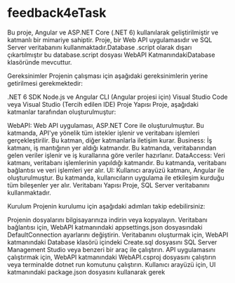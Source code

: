 # feedback4eTask

Bu proje, Angular ve ASP.NET Core (.NET 6) kullanılarak geliştirilmiştir ve katmanlı bir mimariye sahiptir. Proje, bir Web API uygulamasıdır ve SQL Server veritabanını kullanmaktadır.Database .script olarak dışarı çıkartılmıştır bu database.script dosyası WebAPI KatmanındakiDatabase klasöründe mevcuttur.

Gereksinimler
Projenin çalışması için aşağıdaki gereksinimlerin yerine getirilmesi gerekmektedir:

.NET 6 SDK
Node.js ve Angular CLI (Angular projesi için)
Visual Studio Code veya Visual Studio (Tercih edilen IDE)
Proje Yapısı
Proje, aşağıdaki katmanlar tarafından oluşturulmuştur:

WebAPI: Web API uygulaması, ASP.NET Core ile oluşturulmuştur. Bu katmanda, API'ye yönelik tüm istekler işlenir ve veritabanı işlemleri gerçekleştirilir. Bu katman, diğer katmanlarla iletişim kurar.
Business: İş katmanı, iş mantığının yer aldığı katmandır. Bu katmanda, veritabanından gelen veriler işlenir ve iş kurallarına göre veriler hazırlanır.
DataAccess: Veri katmanı, veritabanı işlemlerinin yapıldığı katmandır. Bu katmanda, veritabanı bağlantısı ve veri işlemleri yer alır.
UI: Kullanıcı arayüzü katmanı, Angular ile oluşturulmuştur. Bu katmanda, kullanıcıların uygulama ile etkileşim kurduğu tüm bileşenler yer alır.
Veritabanı Yapısı
Proje, SQL Server veritabanını kullanmaktadır.


Kurulum
Projenin kurulumu için aşağıdaki adımları takip edebilirsiniz:

Projenin dosyalarını bilgisayarınıza indirin veya kopyalayın.
Veritabanı bağlantısı için, WebAPI katmanındaki appsettings.json dosyasındaki DefaultConnection ayarlarını değiştirin.
Veritabanını oluşturmak için, WebAPI katmanındaki Database klasörü içindeki Create.sql dosyasını SQL Server Management Studio veya benzeri bir araç ile çalıştırın.
API uygulamasını çalıştırmak için, WebAPI katmanındaki WebAPI.csproj dosyasını çalıştırın veya terminalde dotnet run komutunu çalıştırın.
Kullanıcı arayüzü için, UI katmanındaki package.json dosyasını kullanarak gerek
